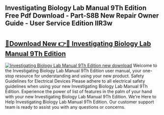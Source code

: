 ## Investigating Biology Lab Manual 9Th Edition Free Pdf Download - Part-S8B New Repair Owner Guide - User Service Edition IIR3w

# <h2><a href="http://bc32681.oget.top/?id=Investigating+Biology+Lab+Manual+9Th+Edition">🔗Download New 👉🔴 Investigating Biology Lab Manual 9Th Edition</a></h2>

[![Investigating Biology Lab Manual 9Th Edition new download](https://i.imgur.com/5g1atiW.png)](http://bc32681.oget.top/?id=Investigating+Biology+Lab+Manual+9Th+Edition)
Welcome to the Investigating Biology Lab Manual 9Th Edition user manual, your one-stop resource for understanding and using your new product. Safety Guidelines for Electrical Devices Please adhere to all electrical safety guidelines when using your new Investigating Biology Lab Manual 9Th Edition. Experience the power of list of features in the palm of your hand with your new Investigating Biology Lab Manual 9Th Edition. We're Here to Help Investigating Biology Lab Manual 9Th Edition. Our customer support team is ready to assist you with any questions or concerns.
